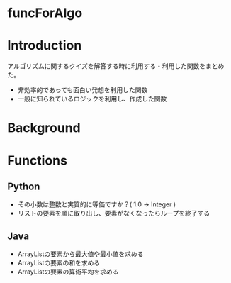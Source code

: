 # funcForAlgo

# Introduction

アルゴリズムに関するクイズを解答する時に利用する・利用した関数をまとめた。

-  非効率的であっても面白い発想を利用した関数  
-  一般に知られているロジックを利用し、作成した関数

# Background


# Functions

## Python
- その小数は整数と実質的に等価ですか？( 1.0 -> Integer )
- リストの要素を順に取り出し、要素がなくなったらループを終了する

## Java
-  ArrayListの要素から最大値や最小値を求める
-  ArrayListの要素の和を求める
-  ArrayListの要素の算術平均を求める
